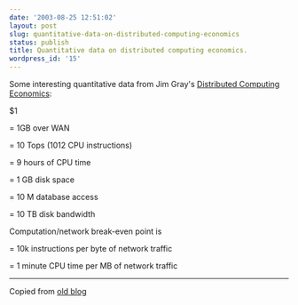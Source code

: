 ```yaml
---
date: '2003-08-25 12:51:02'
layout: post
slug: quantitative-data-on-distributed-computing-economics
status: publish
title: Quantitative data on distributed computing economics.
wordpress_id: '15'
---
```


Some interesting quantitative data from Jim Gray's [Distributed Computing Economics](ftp://ftp.research.microsoft.com/pub/tr/tr-2003-24.pdf):





$1

= 1GB over WAN

= 10 Tops (1012 CPU instructions)


= 9 hours of CPU time

= 1 GB disk space

= 10 M database access

= 10 TB disk bandwidth





Computation/network break-even point is

= 10k instructions per byte of network traffic

= 1 minute CPU time per MB of network traffic






* * *


Copied from [old blog](http://www.google.com/search?q=cache:http%3A//www.obrain.com/Eamonn/archives/000088.html)
